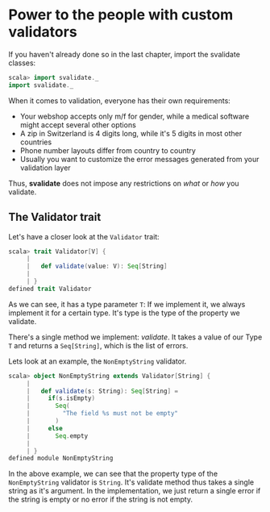 # Power to the people with custom validators

If you haven't already done so in the last chapter, import the svalidate classes:

```scala
scala> import svalidate._
import svalidate._
```

When it comes to validation, everyone has their own requirements:
* Your webshop accepts only m/f for gender, while a medical software might accept several other options
* A zip in Switzerland is 4 digits long, while it's 5 digits in most other countries
* Phone number layouts differ from country to country
* Usually you want to customize the error messages generated from your validation layer

Thus, **svalidate** does not impose any restrictions on *what* or *how* you validate.

## The Validator trait

Let's have a closer look at the `Validator` trait:

```scala
scala> trait Validator[V] {
     | 
     |   def validate(value: V): Seq[String]
     | 
     | }
defined trait Validator
```

As we can see, it has a type parameter `T`: If we implement it, we always implement it for a certain type. It's type is the
type of the property we validate.

There's a single method we implement: *validate*. It takes a value of our Type `T` and returns a `Seq[String]`,
which is the list of errors.

Lets look at an example, the `NonEmptyString` validator.

```scala
scala> object NonEmptyString extends Validator[String] {
     | 
     |   def validate(s: String): Seq[String] =
     |     if(s.isEmpty)
     |       Seq(
     |         "The field %s must not be empty"
     |       )
     |     else
     |       Seq.empty
     | 
     | }
defined module NonEmptyString
```

In the above example, we can see that the property type of the `NonEmptyString` validator is `String`. 
It's validate method thus takes a single string as it's argument. In the implementation, we just return
a single error if the string is empty or no error if the string is not empty.

